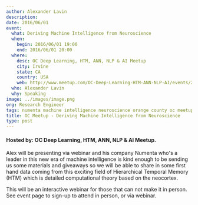 ```yaml
---
author: Alexander Lavin
description:
date: 2016/06/01
event:
  what: Deriving Machine Intelligence from Neuroscience
  when:
    begin: 2016/06/01 19:00
    end: 2016/06/01 20:00
  where:
    desc: OC Deep Learning, HTM, ANN, NLP & AI Meetup
    city: Irvine
    state: CA
    country: USA
    web: http://www.meetup.com/OC-Deep-Learning-HTM-ANN-NLP-AI/events/230346144/
  who: Alexander Lavin
  why: Speaking
image: ../images/image.png
org: Research Engineer
tags: numenta machine intelligence neuroscience orange county oc meetup
title: OC Meetup - Deriving Machine Intelligence from Neuroscience
type: post
---
```


#### Hosted by: OC Deep Learning, HTM, ANN, NLP & AI Meetup.

Alex will be presenting via webinar and his company Numenta who's a leader in
this new era of machine intelligence is kind enough to be sending us some
materials and giveaways so we will be able to share in some first hand data
coming from this exciting field of Hierarchical Temporal Memory (HTM) which is
detailed computational theory based on the neocortex.

This will be an interactive webinar for those that can not make it in person.
See event page to sign-up to attend in person, or via webinar.
